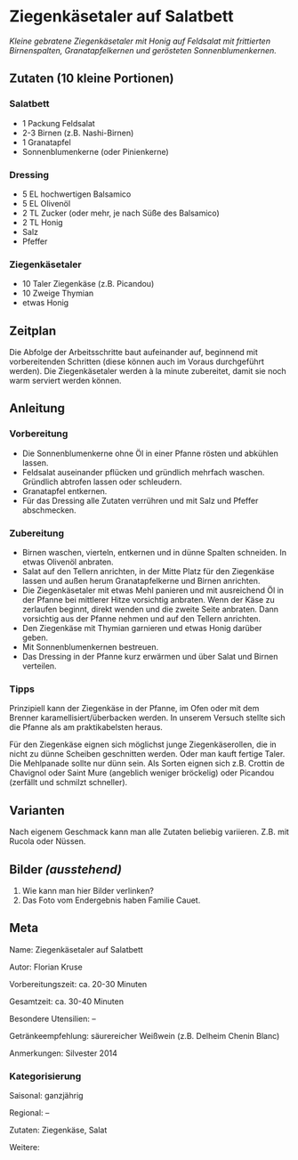 # Ziegenkäsetaler auf Salatbett

*Kleine gebratene Ziegenkäsetaler mit Honig auf Feldsalat mit frittierten Birnenspalten, Granatapfelkernen und gerösteten Sonnenblumenkernen.*

## Zutaten (10 kleine Portionen)

### Salatbett
* 1 Packung Feldsalat
* 2-3 Birnen (z.B. Nashi-Birnen)
* 1 Granatapfel
* Sonnenblumenkerne (oder Pinienkerne)

### Dressing
* 5 EL hochwertigen Balsamico
* 5 EL Olivenöl
* 2 TL Zucker (oder mehr, je nach Süße des Balsamico)
* 2 TL Honig
* Salz
* Pfeffer

### Ziegenkäsetaler
* 10 Taler Ziegenkäse (z.B. Picandou)
* 10 Zweige Thymian
* etwas Honig

## Zeitplan
Die Abfolge der Arbeitsschritte baut aufeinander auf, beginnend mit vorbereitenden Schritten (diese können auch im Voraus durchgeführt werden). Die Ziegenkäsetaler werden à la minute zubereitet, damit sie noch warm serviert werden können.

## Anleitung

### Vorbereitung
* Die Sonnenblumenkerne ohne Öl in einer Pfanne rösten und abkühlen lassen.
* Feldsalat auseinander pflücken und gründlich mehrfach waschen. Gründlich abtrofen lassen oder schleudern.
* Granatapfel entkernen.
* Für das Dressing alle Zutaten verrühren und mit Salz und Pfeffer abschmecken.

### Zubereitung 
* Birnen waschen, vierteln, entkernen und in dünne Spalten schneiden. In etwas Olivenöl anbraten. 
* Salat auf den Tellern anrichten, in der Mitte Platz für den Ziegenkäse lassen und außen herum Granatapfelkerne und Birnen anrichten.
* Die Ziegenkäsetaler mit etwas Mehl panieren und mit ausreichend Öl in der Pfanne bei mittlerer Hitze vorsichtig anbraten. Wenn der Käse zu zerlaufen beginnt, direkt wenden und die zweite Seite anbraten. Dann vorsichtig aus der Pfanne nehmen und auf den Tellern anrichten.
* Den Ziegenkäse mit Thymian garnieren und etwas Honig  darüber geben. 
* Mit Sonnenblumenkernen bestreuen.
* Das Dressing in der Pfanne kurz erwärmen und über Salat und Birnen verteilen.

### Tipps
Prinzipiell kann der Ziegenkäse in der Pfanne, im Ofen oder mit dem Brenner karamellisiert/überbacken werden. In unserem Versuch stellte sich die Pfanne als am praktikabelsten heraus.

Für den Ziegenkäse eignen sich möglichst junge Ziegenkäserollen, die in nicht zu dünne Scheiben geschnitten werden. Oder man kauft fertige Taler. Die  Mehlpanade sollte nur dünn sein. Als Sorten eignen sich z.B. Crottin de Chavignol oder Saint Mure (angeblich weniger bröckelig) oder Picandou (zerfällt und schmilzt  schneller).

## Varianten
Nach eigenem Geschmack kann man alle Zutaten beliebig variieren. Z.B. mit Rucola oder Nüssen.

## Bilder *(ausstehend)*
1. Wie kann man hier Bilder verlinken?
2. Das Foto vom Endergebnis haben Familie Cauet.

## Meta
Name: Ziegenkäsetaler auf Salatbett

Autor: Florian Kruse

Vorbereitungszeit: ca. 20-30 Minuten

Gesamtzeit: ca. 30-40 Minuten

Besondere Utensilien: –

Getränkeempfehlung: säurereicher Weißwein (z.B. Delheim Chenin Blanc)

Anmerkungen: Silvester 2014

### Kategorisierung
Saisonal: ganzjährig

Regional: –

Zutaten: Ziegenkäse, Salat 

Weitere:
